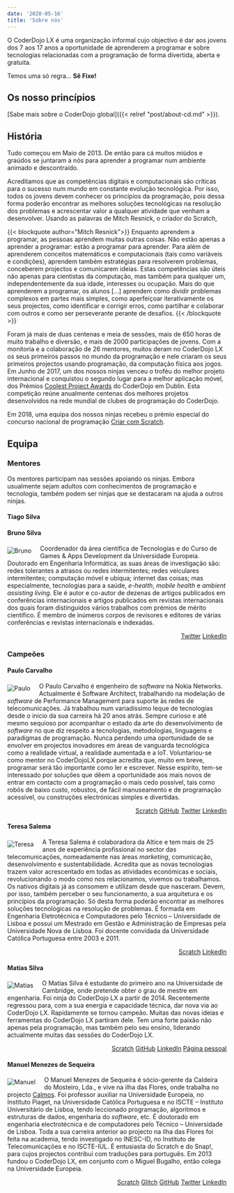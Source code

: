 ```yaml
---
date: '2020-05-16'
title: 'Sobre nós'
---
```


O CoderDojo LX é uma organização informal cujo objectivo é dar aos jovens dos 7 aos 17 anos a oportunidade de aprenderem a programar e sobre tecnologias relacionadas com a programação de forma divertida, aberta e gratuita.

Temos uma só regra… **Sê Fixe!**

## Os nosso princípios

[Sabe mais sobre o CoderDojo global]({{< relref "post/about-cd.md" >}}).

## História

Tudo começou em Maio de 2013. De então para cá muitos miúdos e graúdos se juntaram a nós para aprender a programar num ambiente animado e descontraído.

Acreditamos que as competências digitais e computacionais são críticas para o sucesso num mundo em constante evolução tecnológica. Por isso, todos os jovens devem conhecer os princípios da programação, pois dessa forma poderão encontrar as melhores soluções tecnológicas na resolução dos problemas e acrescentar valor a qualquer atividade que venham a desenvolver.
Usando as palavras de Mitch Resnick, o criador do Scratch,

{{< blockquote author="Mitch Resnick">}}
Enquanto aprendem a programar, as pessoas aprendem muitas outras coisas. Não estão apenas a aprender a programar: estão a programar para aprender. Para além de aprenderem conceitos matemáticos e computacionais (tais como variáveis e condições), aprendem também estratégias para resolverem problemas, conceberem projectos e comunicarem ideias. Estas competências são úteis não apenas para cientistas da computação, mas também para qualquer um, independentemente da sua idade, interesses ou ocupação.
Mais do que aprenderem a programar, os alunos
[...] aprendem como dividir problemas complexos em partes mais simples, como aperfeiçoar iterativamente os seus projectos, como identificar e corrigir erros, como partilhar e colaborar com outros e como ser perseverante perante de desafios.
{{< /blockquote >}}

Foram já mais de duas centenas e meia de sessões, mais de 650 horas de muito trabalho e diversão, e mais de 2000 participações de jovens. Com a monitoria e a colaboração de 26 mentores, muitos deram no CoderDojo LX os seus primeiros passos no mundo da programação e nele criaram os seus primeiros projectos usando programação, da computação física aos jogos.
Em Junho de 2017, um dos nossos ninjas venceu o troféu do melhor projeto internacional e conquistou o segundo lugar para a melhor aplicação móvel, dos Prémios [Coolest Project Awards](http://coolestprojects.org/2017/06/19/the-coderdojo-coolest-projects-winners-2017/) do CoderDojo em Dublin. Esta competição reúne anualmente centenas dos melhores projetos desenvolvidos na rede mundial de clubes de programação do CoderDojo. 

Em 2018, uma equipa dos nossos ninjas recebeu o prémio especial do concurso nacional de programação [Criar com Scratch](http://projectos.ese.ips.pt/acriarcomscratch/?page_id=296).

## Equipa

<style>
img.wrap {
  display: block;
}
img.wrap { 
  max-width: 30%;
  margin: 5px 20px 0px 0px;
}
img.align-right {
  float: right;
  margin-left: 20px;
}
img.align-left {
  float: left;
  margin-right: 20px;
}
</style>

### Mentores

Os mentores participam nas sessões apoiando os ninjas. Embora usualmente sejam adultos com conhecimentos de programação e tecnologia, também podem ser ninjas que se destacaram na ajuda a outros ninjas.

#### Tiago Silva

#### Bruno Silva

<img src="/about/bruno.jpg" alt="Bruno" class="wrap align-left"/>Coordenador da área cientifica de Tecnologias e do Curso de Games & Apps Development da Universidade Europeia. Doutorado em Engenharia Informática, as suas áreas de investigação são: redes tolerantes a atrasos ou redes intermitentes; redes veiculares intermitentes; computação móvel e ubíqua; internet das coisas; mas especialmente, tecnologias para a saúde, *e-health*, *mobile health* e *ambient assisting living*. Ele é autor e co-autor de dezenas de artigos publicados em conferências internacionais e artigos publicados em revistas internacionais dos quais foram distinguidos vários trabalhos com prémios de mérito científico. É membro de inúmeros corpos de revisores e editores de várias conferências e revistas internacionais e indexadas.

<p style="text-align: right">
  <a href="https://twitter.com/OnurbMSilva" target="_blank">Twitter</a>
  <a href="https://www.linkedin.com/in/bruno-silva-90141232/" target="_blank">LinkedIn</a>
</p>

### Campeões

#### Paulo Carvalho

<img src="/about/paulo.jpeg" alt="Paulo" class="wrap align-left"/> O Paulo Carvalho é engenheiro de *software* na Nokia Networks. Actualmente é Software Architect, trabalhando na modelação de *software* de Performance Management para suporte às redes de telecomunicações. Já trabalhou num variadíssimo leque de tecnologias desde o início da sua carreira há 20 anos atrás. Sempre curioso e até mesmo sequioso por acompanhar o estado da arte do desenvolvimento de *software* no que diz respeito a tecnologias, metodologias, linguagens e paradigmas de programação. Nunca perdendo uma oportunidade de se envolver em projectos inovadores em áreas de vanguarda tecnológica como a realidade virtual, a realidade aumentada e a IoT. Voluntariou-se como mentor no CoderDojoLX porque acredita que, muito em breve, programar será tão importante como ler e escrever. Nesse espírito, tem-se interessado por soluções que dêem a oportunidade aos mais novos de entrar em contacto com a programação o mais cedo possível, tais como robôs de baixo custo, robustos, de fácil manuseamento e de programação acessível, ou construções electrónicas simples e divertidas.

<p style="text-align: right">
  <a href="https://scratch.mit.edu/users/paulolc/" target="_blank">Scratch</a>
  <a href="https://github.com/paulolc" target="_blank">GitHub</a>
  <a href="https://twitter.com/paulolc" target="_blank">Twitter</a>
  <a href="http://pt.linkedin.com/in/paulolc" target="_blank">LinkedIn</a>
</p>

#### Teresa Salema

<img src="/about/teresa.jpg" alt="Teresa" class="wrap align-left"/> A Teresa Salema é colaboradora da Altice e tem mais de 25 anos de experiência profissional no sector das telecomunicações, nomeadamente nas áreas *marketing*, comunicação, desenvolvimento e sustentabilidade. Acredita que as novas tecnologias trazem valor acrescentado em todas as atividades económicas e sociais, revolucionando o modo como nos relacionamos, vivemos ou trabalhamos. Os nativos digitais já as consomem e utilizam desde que nasceram. Devem, por isso, também perceber o seu funcionamento, a sua arquitetura e os princípios da programação. Só desta forma poderão encontrar as melhores soluções tecnológicas na resolução de problemas. É formada em Engenharia Eletrotécnica e Computadores pelo Técnico – Universidade de Lisboa e possui um Mestrado em Gestão e Administração de Empresas pela Universidade Nova de Lisboa. Foi docente convidada da Universidade Católica Portuguesa entre 2003 e 2011.

<p style="text-align: right">
  <a href="https://scratch.mit.edu/users/teresasalema/ target="_blank"">Scratch</a>
  <a href="https://www.linkedin.com/in/maria-teresa-salema-339443/ target="_blank"">LinkedIn</a>
</p>

#### Matias Silva

<img src="/about/matias.jpeg" alt="Matias" class="wrap align-left"/> O Matias Silva é estudante do primeiro ano na Universidade de Cambridge, onde pretende obter o grau de mestre em engenharia. Foi ninja do CoderDojo LX a partir de 2014. Recentemente regressou para, com a sua energia e capacidade técnica, dar nova via ao CoderDojo LX. Rapidamente se tornou campeão. Muitas das novas ideias e ferramentas do CoderDojo LX partiram dele. Tem uma forte paixão não apenas pela programação, mas também pelo seu ensino, liderando actualmente muitas das sessões do CoderDojo LX.

<p style="text-align: right">
  <a href="https://scratch.mit.edu/users/matita_s/ target="_blank"">Scratch</a>
  <a href="https://github.com/matiasilva" target="_blank">GitHub</a>
  <a href="https://www.linkedin.com/in/matias-silva-927502190/" target="_blank">LinkedIn</a>
  <a href="https://matiasilva.github.io/projects/">Página pessoal</a>
</p>

#### Manuel Menezes de Sequeira

<img src="/about/manuel.jpg" alt="Manuel" class="wrap align-left"/> O Manuel Menezes de Sequeira é sócio-gerente da Caldeira do Mosteiro, Lda., e vive na ilha das Flores, onde trabalha no projecto [Calmos](https://calmos.pt/). Foi professor auxiliar na Universidade Europeia, no Instituto Piaget, na Universidade Católica Portuguesa e no ISCTE – Instituto Universitário de Lisboa, tendo leccionado programação, algoritmos e estruturas de dados, engenharia do *software*, etc. É doutorado em engenharia electrotécnica e de computadores pelo Técnico – Universidade de Lisboa. Toda a sua carreira anterior ao projecto na ilha das Flores foi feita na academia, tendo investigado no INESC-ID, no Instituto de Telecomunicações e no ISCTE-IUL. É entusiasta do Scratch e do Snap!, para cujos projectos contribui com traduções para português. Em 2013 fundou o CoderDojo LX, em conjunto com o Miguel Bugalho, então colega na Universidade Europeia. 

<p style="text-align: right">
  <a href="https://scratch.mit.edu/users/MMSequeira/" target="_blank"">Scratch</a>
  <a href="https://glitch.com/@mmsequeira" target="_blank">Glitch</a>
  <a href="https://github.com/MMSequeira" target="_blank">GitHub</a>
  <a href="https://twitter.com/Hairsplitter" target="_blank">Twitter</a>
  <a href="https://www.linkedin.com/in/mmsequeira/" target="_blank"">LinkedIn</a>
</p>


